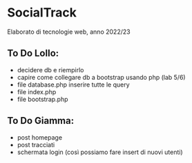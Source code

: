 # SocialTrack
Elaborato di tecnologie web, anno 2022/23


## To Do Lollo:

- decidere db e riempirlo
- capire come collegare db a bootstrap usando php (lab 5/6)
- file database.php inserire tutte le query
- file index.php 
- file bootstrap.php 

## To Do Giamma:
- post homepage
- post tracciati
- schermata login (così possiamo fare insert di nuovi utenti)
